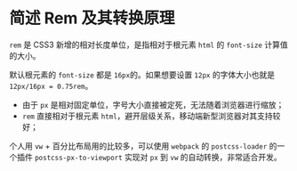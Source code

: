 # 简述 Rem 及其转换原理

`rem` 是 CSS3 新增的相对长度单位，是指相对于根元素 `html` 的 `font-size` 计算值的大小。

默认根元素的 `font-size` 都是 `16px`的。如果想要设置 `12px` 的字体大小也就是 `12px/16px = 0.75rem`。

- 由于 `px` 是相对固定单位，字号大小直接被定死，无法随着浏览器进行缩放；
- `rem` 直接相对于根元素 `html`，避开层级关系，移动端新型浏览器对其支持较好；

个人用 `vw` + 百分比布局用的比较多，可以使用 `webpack` 的 `postcss-loader` 的一个插件 `postcss-px-to-viewport` 实现对 `px` 到 `vw` 的自动转换，非常适合开发。